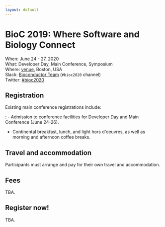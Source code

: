```yaml
---
layout: default
---
```

# BioC 2019: Where Software and Biology Connect

When: June 24 - 27, 2020<br />
What: Developer Day, Main Conference, Symposium<br />
Where: [venue], Boston, USA<br />
Slack: [Bioconductor Team][] (`#bioc2020` channel)<br />
Twitter: [#bioc2020][tweet]<br />

[tweet]: https://twitter.com/hashtag/bioc2020?f=tweets
[venue]: ./travel-accommodations
[Bioconductor Team]: https://bioc-community.herokuapp.com/

## Registration

Existing main conference registrations include:

: - Admission to conference facilities for Developer Day and Main
    Conference (June 24-26).
  - Continental breakfast, lunch, and light hors d'oeuvres, as well as
    morning and afternoon coffee breaks.

## Travel and accommodation

Participants must arrange and pay for their own travel and
accommodation.

## Fees

TBA.

## Register now!

TBA.